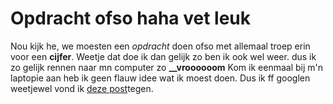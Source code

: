 # Opdracht ofso haha vet leuk

Nou kijk he, we moesten een _opdracht_ doen ofso met allemaal troep erin voor een **cijfer**.
Weetje dat doe ik dan gelijk zo ben ik ook wel weer. dus ik zo gelijk rennen naar mn computer zo **__vroooooom**
Kom ik eenmaal bij m'n laptopie aan heb ik geen flauw idee wat ik moest doen. Dus ik ff googlen weetjewel vond ik [deze post](https://github.com/adam-p/markdown-here/wiki/Markdown-Cheatsheet#emphasis)tegen.
